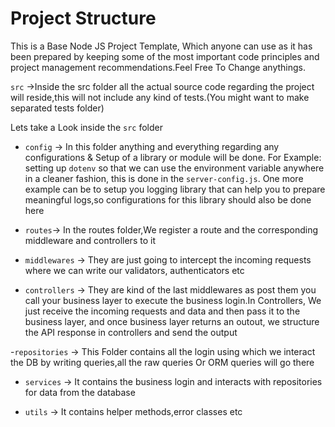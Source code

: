 # Project Structure

This is a Base Node JS Project Template, Which anyone can use as it has been prepared by keeping some of the most important code principles and project management recommendations.Feel Free To Change anythings.

`src` ->Inside the src folder all the actual source code regarding the project will reside,this will not include any kind of tests.(You might want to make separated tests folder)

Lets take a Look inside the `src` folder

- `config` -> In this folder anything and everything regarding any configurations & Setup of a library or module will be done. For Example: setting up `dotenv` so that we can use the environment variable anywhere in a cleaner fashion, this is done in the `server-config.js`. One more example can be to setup you logging library that can help you to prepare meaningful logs,so configurations for this library should also be done here

- `routes`->  In the routes folder,We register a route and the corresponding middleware and controllers to it

- `middlewares` -> They are just going to intercept the incoming requests where we can write our validators, authenticators etc
- `controllers` -> They are kind of the last middlewares as post them you call your business layer to execute the business login.In Controllers, We just receive the incoming requests and data and then pass it to the business layer, and once business layer returns an outout, we structure the API response in controllers and send the output

-`repositories` -> This Folder contains all the login using which we interact the DB by writing queries,all the raw queries Or ORM queries will go there

- `services`  -> It contains the business login and interacts with repositories for data from the database

- `utils` -> It contains helper methods,error classes etc
